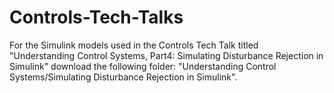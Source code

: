 # Controls-Tech-Talks

For the Simulink models used in the Controls Tech Talk titled "Understanding Control Systems, Part4: Simulating Disturbance Rejection in Simulink" download the following folder: "Understanding Control Systems/Simulating Disturbance Rejection in Simulink".
